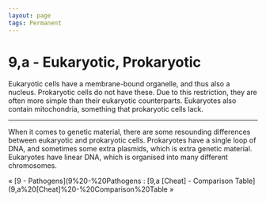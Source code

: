 ```yaml
---
layout: page
tags: Permanent 
---
```


# 9,a - Eukaryotic, Prokaryotic

Eukaryotic cells have a membrane-bound organelle, and thus also a nucleus. Prokaryotic cells do not have these. Due to this restriction, they are often more simple than their eukaryotic counterparts. Eukaryotes also contain mitochondria, something that prokaryotic cells lack.

---

When it comes to genetic material, there are some resounding differences between eukaryotic and prokaryotic cells. Prokaryotes have a single loop of DNA, and sometimes some extra plasmids, which is extra genetic material. Eukaryotes have linear DNA, which is organised into many different chromosomes.

« [9 - Pathogens](9%20-%20Pathogens : [9,a [Cheat] - Comparison Table](9,a%20[Cheat]%20-%20Comparison%20Table »